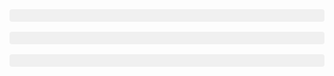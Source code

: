 <style>
	.skeleton {
  display: flex;
  flex-direction: column;
  gap: 16px;
}

.skeleton-item {
  width: 100%;
  height: 20px;
  background-color: #f0f0f0;
  border-radius: 4px;
  position: relative;
  overflow: hidden;
}

.skeleton-item::before {
  content: '';
  position: absolute;
  top: 0;
  left: -100%;
  width: 100%;
  height: 100%;
  background: linear-gradient(90deg, rgba(255,255,255,0) 0%, rgba(255,255,255,0.5) 50%, rgba(255,255,255,0) 100%);
  animation: skeleton-loading 1.2s ease-in-out infinite;
}

@keyframes skeleton-loading {
  0% {
    left: -100%;
  }
  100% {
    left: 100%;
  }
}

/* Dark mode support */
@media (prefers-color-scheme: drk) {
  .skeleton-item {
    background-color: #333;
  }

  .skeleton-item::before {
    background: linear-gradient(90deg, rgba(0, 0, 0, 0) 0%, rgba(0, 0, 0, 0.5) 50%, rgba(0, 0, 0, 0) 100%);
  }
}

</style>

<div class="skeleton">
  <div class="skeleton-item"></div>
  <div class="skeleton-item"></div>
  <div class="skeleton-item"></div>
</div>
